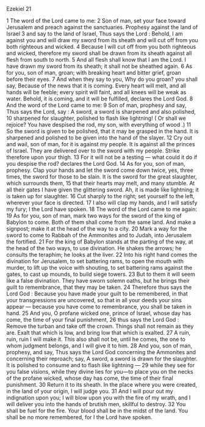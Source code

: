 Ezekiel 21

1	The word of the Lord came to me:
2	Son of man, set your face toward Jerusalem and preach against the sanctuaries. Prophesy against the land of Israel
3	and say to the land of Israel, Thus says the Lord : Behold, I am against you and will draw my sword from its sheath and will cut off from you both righteous and wicked.
4	Because I will cut off from you both righteous and wicked, therefore my sword shall be drawn from its sheath against all flesh from south to north.
5	And all flesh shall know that I am the Lord. I have drawn my sword from its sheath; it shall not be sheathed again.
6	As for you, son of man, groan; with breaking heart and bitter grief, groan before their eyes.
7	And when they say to you, Why do you groan? you shall say, Because of the news that it is coming. Every heart will melt, and all hands will be feeble; every spirit will faint, and all knees will be weak as water. Behold, it is coming, and it will be fulfilled, declares the Lord God.
8	And the word of the Lord came to me:
9	Son of man, prophesy and say, Thus says the Lord, say : A sword, a sword is sharpened and also polished,
10	sharpened for slaughter, polished to flash like lightning! ( Or shall we rejoice? You have despised the rod, my son, with everything of wood .)
11	So the sword is given to be polished, that it may be grasped in the hand. It is sharpened and polished to be given into the hand of the slayer.
12	Cry out and wail, son of man, for it is against my people. It is against all the princes of Israel. They are delivered over to the sword with my people. Strike therefore upon your thigh.
13	For it will not be a testing — what could it do if you despise the rod? declares the Lord God.
14	As for you, son of man, prophesy. Clap your hands and let the sword come down twice, yes, three times, the sword for those to be slain. It is the sword for the great slaughter, which surrounds them,
15	that their hearts may melt, and many stumble. At all their gates I have given the glittering sword. Ah, it is made like lightning; it is taken up for slaughter.
16	Cut sharply to the right; set yourself to the left, wherever your face is directed.
17	I also will clap my hands, and I will satisfy my fury; I the Lord have spoken.
18	The word of the Lord came to me again:
19	As for you, son of man, mark two ways for the sword of the king of Babylon to come. Both of them shall come from the same land. And make a signpost; make it at the head of the way to a city.
20	Mark a way for the sword to come to Rabbah of the Ammonites and to Judah, into Jerusalem the fortified.
21	For the king of Babylon stands at the parting of the way, at the head of the two ways, to use divination. He shakes the arrows; he consults the teraphim; he looks at the liver.
22	Into his right hand comes the divination for Jerusalem, to set battering rams, to open the mouth with murder, to lift up the voice with shouting, to set battering rams against the gates, to cast up mounds, to build siege towers.
23	But to them it will seem like a false divination. They have sworn solemn oaths, but he brings their guilt to remembrance, that they may be taken.
24	Therefore thus says the Lord God : Because you have made your guilt to be remembered, in that your transgressions are uncovered, so that in all your deeds your sins appear — because you have come to remembrance, you shall be taken in hand.
25	And you, O profane wicked one, prince of Israel, whose day has come, the time of your final punishment,
26	thus says the Lord God : Remove the turban and take off the crown. Things shall not remain as they are. Exalt that which is low, and bring low that which is exalted.
27	A ruin, ruin, ruin I will make it. This also shall not be, until he comes, the one to whom judgment belongs, and I will give it to him.
28	And you, son of man, prophesy, and say, Thus says the Lord God concerning the Ammonites and concerning their reproach; say, A sword, a sword is drawn for the slaughter. It is polished to consume and to flash like lightning —
29	while they see for you false visions, while they divine lies for you—to place you on the necks of the profane wicked, whose day has come, the time of their final punishment.
30	Return it to its sheath. In the place where you were created, in the land of your origin, I will judge you.
31	And I will pour out my indignation upon you; I will blow upon you with the fire of my wrath, and I will deliver you into the hands of brutish men, skillful to destroy.
32	You shall be fuel for the fire. Your blood shall be in the midst of the land. You shall be no more remembered, for I the Lord have spoken.


